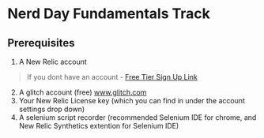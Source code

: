# Nerd Day Fundamentals Track


## Prerequisites
1. A New Relic account
> If you dont have an account -  [Free Tier Sign Up Link](https://newrelic.com/signup)
2. A glitch account (free) www.glitch.com
3. Your New Relic License key (which you can find in under the account settings drop down)
4. A selenium script recorder (recommended Selenium IDE for chrome, and New Relic Synthetics extention for Selenium IDE)
